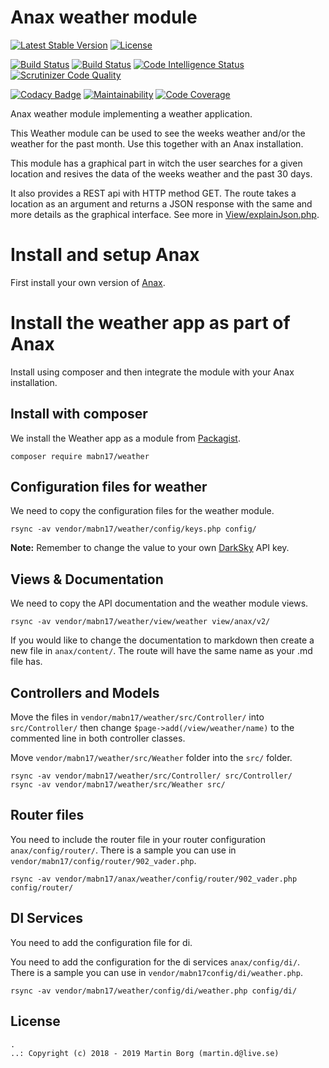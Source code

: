 # Anax weather module

[![Latest Stable Version](https://poser.pugx.org/mabn17/weather/v/stable)](https://packagist.org/packages/mabn17/weather) [![License](https://poser.pugx.org/mabn17/weather/license)](https://packagist.org/packages/mabn17/weather)

[![Build Status](https://travis-ci.org/mabn17/ramverk1-module.svg?branch=master)](https://travis-ci.org/mabn17/ramverk1-module) [![Build Status](https://scrutinizer-ci.com/g/mabn17/ramverk1-module/badges/build.png?b=master)](https://scrutinizer-ci.com/g/mabn17/ramverk1-module/build-status/master) [![Code Intelligence Status](https://scrutinizer-ci.com/g/mabn17/ramverk1-module/badges/code-intelligence.svg?b=master)](https://scrutinizer-ci.com/code-intelligence) [![Scrutinizer Code Quality](https://scrutinizer-ci.com/g/mabn17/ramverk1-module/badges/quality-score.png?b=master)](https://scrutinizer-ci.com/g/mabn17/ramverk1-module/?branch=master)

[![Codacy Badge](https://api.codacy.com/project/badge/Grade/4262d51ce4d0497ab650d1396bc947ba)](https://www.codacy.com/app/mabn17/ramverk1-module?utm_source=github.com&amp;utm_medium=referral&amp;utm_content=mabn17/ramverk1-module&amp;utm_campaign=Badge_Grade) [![Maintainability](https://api.codeclimate.com/v1/badges/3333cfa8ac852876254e/maintainability)](https://codeclimate.com/github/mabn17/ramverk1-module/maintainability) [![Code Coverage](https://scrutinizer-ci.com/g/mabn17/ramverk1-module/badges/coverage.png?b=master)](https://scrutinizer-ci.com/g/mabn17/ramverk1-module/?branch=master)

Anax weather module implementing a weather application.

This Weather module can be used to see the weeks weather and/or the weather for the past month. Use this together with an Anax installation.

This module has a graphical part in witch the user searches for a given location and resives the data of the weeks weather and the past 30 days.

It also provides a REST api with HTTP method GET. The route takes a location as an argument and returns a JSON response with the same and more details as the graphical interface. See more in [View/explainJson.php](https://github.com/mabn17/ramverk1-module/blob/master/view/weather/explainJson.php).

# Install and setup Anax

First install your own version of [Anax](https://packagist.org/packages/anax/anax-ramverk1-me).

# Install the weather app as part of Anax

Install using composer and then integrate the module with your Anax installation.

## Install with composer

We install the Weather app as a module from [Packagist](https://packagist.org/packages/mabn17/weather).

```
composer require mabn17/weather
```

## Configuration files for weather

We need to copy the configuration files for the weather module.

```
rsync -av vendor/mabn17/weather/config/keys.php config/
```

**Note:** Remember to change the value to your own [DarkSky](https://darksky.net/) API key.

## Views & Documentation

We need to copy the API documentation and the weather module views.

```
rsync -av vendor/mabn17/weather/view/weather view/anax/v2/
```

If you would like to change the documentation to markdown then create a new file in `anax/content/`. The route will have the same name as your .md file has.

## Controllers and Models

Move the files in `vendor/mabn17/weather/src/Controller/` into `src/Controller/` then change ```$page->add(/view/weather/name)``` to the commented line in both controller classes.

Move `vendor/mabn17/weather/src/Weather` folder into the `src/` folder.

```
rsync -av vendor/mabn17/weather/src/Controller/ src/Controller/
rsync -av vendor/mabn17/weather/src/Weather src/
```

## Router files

You need to include the router file in your router configuration `anax/config/router/`. There is a sample you can use in `vendor/mabn17/config/router/902_vader.php`.

```
rsync -av vendor/mabn17/anax/weather/config/router/902_vader.php config/router/
```

## DI Services

You need to add the configuration file for di.

You need to add the configuration for the di services `anax/config/di/`. There is a sample you can use in `vendor/mabn17config/di/weather.php`.

```
rsync -av vendor/mabn17/weather/config/di/weather.php config/di/
```

## License

```
.
..: Copyright (c) 2018 - 2019 Martin Borg (martin.d@live.se)
```